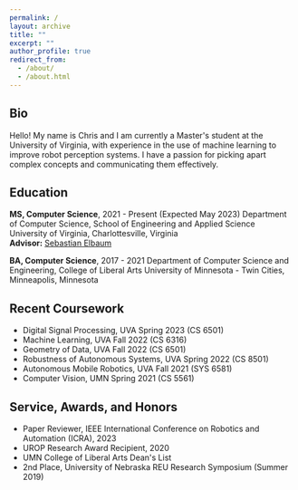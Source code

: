 ```yaml
---
permalink: /
layout: archive
title: ""
excerpt: ""
author_profile: true
redirect_from:
  - /about/
  - /about.html
---
```


## Bio
Hello! My name is Chris and I am currently a Master's student at the University of Virginia, with experience in the use of machine learning to improve robot perception systems. I have a passion for picking apart complex concepts and communicating them effectively.

## Education

**MS, Computer Science**,  2021 - Present (Expected May 2023)
Department of Computer Science, School of Engineering and Applied Science  
University of Virginia, Charlottesville, Virginia  
**Advisor:** [Sebastian Elbaum](https://www.cs.virginia.edu/~se4ja/)

**BA, Computer Science**, 2017 - 2021
Department of Computer Science and Engineering, College of Liberal Arts
University of Minnesota - Twin Cities, Minneapolis, Minnesota  

## Recent Coursework
* Digital Signal Processing, UVA Spring 2023 (CS 6501)
* Machine Learning, UVA Fall 2022 (CS 6316)
* Geometry of Data, UVA Fall 2022 (CS 6501)
* Robustness of Autonomous Systems, UVA Spring 2022 (CS 8501)
* Autonomous Mobile Robotics, UVA Fall 2021 (SYS 6581)
* Computer Vision, UMN Spring 2021 (CS 5561)


## Service, Awards, and Honors

* Paper Reviewer, IEEE International Conference on Robotics and Automation (ICRA), 2023
* UROP Research Award Recipient, 2020
* UMN College of Liberal Arts Dean's List
* 2nd Place, University of Nebraska REU Research Symposium (Summer 2019)
